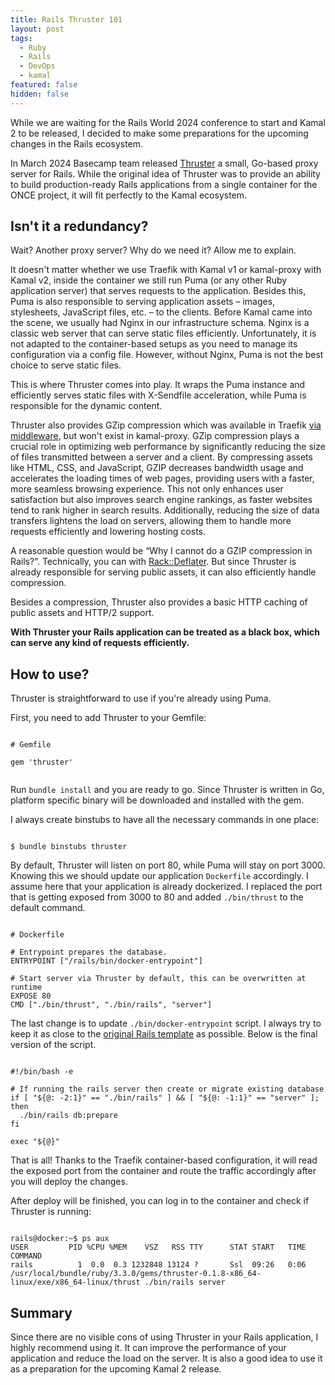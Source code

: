 ```yaml
---
title: Rails Thruster 101
layout: post
tags:
  - Ruby
  - Rails
  - DevOps
  - kamal
featured: false
hidden: false
---
```


While we are waiting for the Rails World 2024 conference to start and Kamal 2 to be released, I decided to make some preparations for the upcoming changes in the Rails ecosystem.

In March 2024 Basecamp team released [Thruster](https://github.com/basecamp/thruster/) a small, Go-based proxy server for Rails. While the original idea of Thruster was to provide an ability to build production-ready Rails applications from a single container for the ONCE project, it will fit perfectly to the Kamal ecosystem.

## Isn't it a redundancy?

Wait? Another proxy server? Why do we need it? Allow me to explain.

It doesn't matter whether we use Traefik with Kamal v1 or kamal-proxy with Kamal v2, inside the container we still run Puma (or any other Ruby application server) that serves requests to the application. Besides this, Puma is also responsible to serving application assets – images, stylesheets, JavaScript files, etc. – to the clients. Before Kamal came into the scene, we usually had Nginx in our infrastructure schema. Nginx is a classic web server that can serve static files efficiently. Unfortunately, it is not adapted to the container-based setups as you need to manage its configuration via a config file. However, without Nginx, Puma is not the best choice to serve static files.

This is where Thruster comes into play. It wraps the Puma instance and efficiently serves static files with X-Sendfile acceleration, while Puma is responsible for the dynamic content.

Thruster also provides GZip compression which was available in Traefik [via middleware](https://doc.traefik.io/traefik/middlewares/http/compress/), but won't exist in kamal-proxy. GZip compression plays a crucial role in optimizing web performance by significantly reducing the size of files transmitted between a server and a client. By compressing assets like HTML, CSS, and JavaScript, GZIP decreases bandwidth usage and accelerates the loading times of web pages, providing users with a faster, more seamless browsing experience. This not only enhances user satisfaction but also improves search engine rankings, as faster websites tend to rank higher in search results. Additionally, reducing the size of data transfers lightens the load on servers, allowing them to handle more requests efficiently and lowering hosting costs.

A reasonable question would be “Why I cannot do a GZIP compression in Rails?”.
Technically, you can with [Rack::Deflater](https://github.com/rack/rack/blob/main/lib/rack/deflater.rb). But since Thruster is already responsible for serving public assets, it can also efficiently handle compression.

Besides a compression, Thruster also provides a basic HTTP caching of public assets and HTTP/2 support.

**With Thruster your Rails application can be treated as a black box, which can serve any kind of requests efficiently.**

## How to use?

Thruster is straightforward to use if you're already using Puma.

First, you need to add Thruster to your Gemfile:

<pre class="language-ruby"><code>
# Gemfile

gem 'thruster'

</code></pre>

Run `bundle install` and you are ready to go. Since Thruster is written in Go, platform specific binary will be downloaded and installed with the gem.

I always create binstubs to have all the necessary commands in one place:

<pre class="language-bash"><code>
$ bundle binstubs thruster
</code></pre>

By default, Thruster will listen on port 80, while Puma will stay on port 3000. Knowing this we should update our application `Dockerfile` accordingly. I assume here that your application is already dockerized. I replaced the port that is getting exposed from 3000 to 80 and added `./bin/thrust` to the default command.

<pre class="language-dockerfile"><code>
# Dockerfile

# Entrypoint prepares the database.
ENTRYPOINT ["/rails/bin/docker-entrypoint"]

# Start server via Thruster by default, this can be overwritten at runtime
EXPOSE 80
CMD ["./bin/thrust", "./bin/rails", "server"]
</code></pre>

The last change is to update `./bin/docker-entrypoint` script. I always try to keep it as close to the [original Rails template](https://github.com/rails/rails/blob/main/railties/lib/rails/generators/rails/app/templates/docker-entrypoint.tt) as possible. Below is the final version of the script.

<pre class="language-bash"><code>
#!/bin/bash -e

# If running the rails server then create or migrate existing database
if [ "${@: -2:1}" == "./bin/rails" ] && [ "${@: -1:1}" == "server" ]; then
  ./bin/rails db:prepare
fi

exec "${@}"
</code></pre>

That is all! Thanks to the Traefik container-based configuration, it will read the exposed port from the container and route the traffic accordingly after you will deploy the changes.

After deploy will be finished, you can log in to the container and check if Thruster is running:

<pre class="language-bash"><code>
rails@docker:~$ ps aux
USER         PID %CPU %MEM    VSZ   RSS TTY      STAT START   TIME COMMAND
rails          1  0.0  0.3 1232848 13124 ?       Ssl  09:26   0:06 /usr/local/bundle/ruby/3.3.0/gems/thruster-0.1.8-x86_64-linux/exe/x86_64-linux/thrust ./bin/rails server
</code></pre>

## Summary

Since there are no visible cons of using Thruster in your Rails application, I highly recommend using it. It can improve the performance of your application and reduce the load on the server. It is also a good idea to use it as a preparation for the upcoming Kamal 2 release.
